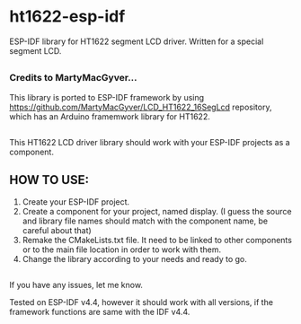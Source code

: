 # ht1622-esp-idf
ESP-IDF library for HT1622 segment LCD driver. Written for a special segment LCD.

##
### Credits to MartyMacGyver...
This library is ported to ESP-IDF framework by using https://github.com/MartyMacGyver/LCD_HT1622_16SegLcd repository, which has an Arduino framemwork library for HT1622. 

##

This HT1622 LCD driver library should work with your ESP-IDF projects as a component.

##

## HOW TO USE:
1. Create your ESP-IDF project.
2. Create a component for your project, named display. (I guess the source and library file names should match with the component name, be careful about that)
3. Remake the CMakeLists.txt file. It need to be linked to other components or to the main file location in order to work with them.
4. Change the library according to your needs and ready to go.
## 


If you have any issues, let me know.


Tested on ESP-IDF v4.4, however it should work with all versions, if the framework functions are same with the IDF v4.4.
